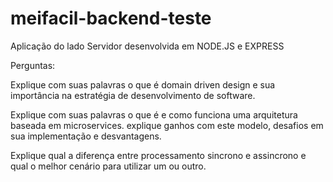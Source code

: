 # meifacil-backend-teste
Aplicação do lado Servidor desenvolvida em NODE.JS e EXPRESS

Perguntas:

Explique com suas palavras o que é domain driven design e sua importância na estratégia de desenvolvimento de software.




Explique com suas palavras o que é e como funciona uma arquitetura baseada em microservices. explique ganhos com este modelo, desafios em sua implementação e desvantagens.




Explique qual a diferença entre processamento sincrono e assincrono e qual o melhor cenário para utilizar um ou outro.

